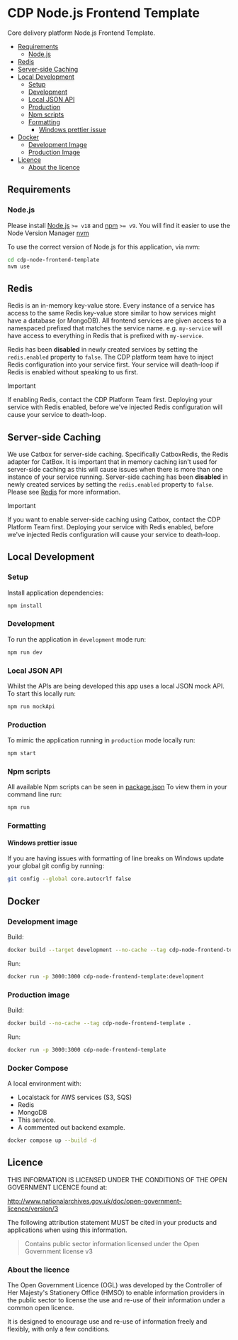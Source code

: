 # CDP Node.js Frontend Template

Core delivery platform Node.js Frontend Template.

- [Requirements](#requirements)
  - [Node.js](#nodejs)
- [Redis](#redis)
- [Server-side Caching](#server-side-caching)
- [Local Development](#local-development)
  - [Setup](#setup)
  - [Development](#development)
  - [Local JSON API](#local-json-api)
  - [Production](#production)
  - [Npm scripts](#npm-scripts)
  - [Formatting](#formatting)
    - [Windows prettier issue](#windows-prettier-issue)
- [Docker](#docker)
  - [Development Image](#development-image)
  - [Production Image](#production-image)
- [Licence](#licence)
  - [About the licence](#about-the-licence)

## Requirements

### Node.js

Please install [Node.js](http://nodejs.org/) `>= v18` and [npm](https://nodejs.org/) `>= v9`. You will find it
easier to use the Node Version Manager [nvm](https://github.com/creationix/nvm)

To use the correct version of Node.js for this application, via nvm:

```bash
cd cdp-node-frontend-template
nvm use
```

## Redis

Redis is an in-memory key-value store. Every instance of a service has access to the same Redis key-value store similar to how services might have a database (or MongoDB). All frontend services are given access to a namespaced prefixed that matches the service name. e.g. `my-service` will have access to everything in Redis that is prefixed with `my-service`.

Redis has been **disabled** in newly created services by setting the `redis.enabled` property to `false`. The CDP platform team have to inject Redis configuration into your service first. Your service will death-loop if Redis is enabled without speaking to us first.

> [!IMPORTANT]
> If enabling Redis, contact the CDP Platform Team first. Deploying your service with Redis enabled, before we've injected Redis configuration will cause your service to death-loop.

## Server-side Caching

We use Catbox for server-side caching. Specifically CatboxRedis, the Redis adapter for CatBox. It is important that in memory caching isn't used for server-side caching as this will cause issues when there is more than one instance of your service running. Server-side caching has been **disabled** in newly created services by setting the `redis.enabled` property to `false`. Please see [Redis](#redis) for more information.

> [!IMPORTANT]
> If you want to enable server-side caching using Catbox, contact the CDP Platform Team first. Deploying your service with Redis enabled, before we've injected Redis configuration will cause your service to death-loop.

## Local Development

### Setup

Install application dependencies:

```bash
npm install
```

### Development

To run the application in `development` mode run:

```bash
npm run dev
```

### Local JSON API

Whilst the APIs are being developed this app uses a local JSON mock API. To start this locally run:

```bash
npm run mockApi
```

### Production

To mimic the application running in `production` mode locally run:

```bash
npm start
```

### Npm scripts

All available Npm scripts can be seen in [package.json](./package.json)
To view them in your command line run:

```bash
npm run
```

### Formatting

#### Windows prettier issue

If you are having issues with formatting of line breaks on Windows update your global git config by running:

```bash
git config --global core.autocrlf false
```

## Docker

### Development image

Build:

```bash
docker build --target development --no-cache --tag cdp-node-frontend-template:development .
```

Run:

```bash
docker run -p 3000:3000 cdp-node-frontend-template:development
```

### Production image

Build:

```bash
docker build --no-cache --tag cdp-node-frontend-template .
```

Run:

```bash
docker run -p 3000:3000 cdp-node-frontend-template
```

### Docker Compose

A local environment with:

- Localstack for AWS services (S3, SQS)
- Redis
- MongoDB
- This service.
- A commented out backend example.

```bash
docker compose up --build -d
```

## Licence

THIS INFORMATION IS LICENSED UNDER THE CONDITIONS OF THE OPEN GOVERNMENT LICENCE found at:

<http://www.nationalarchives.gov.uk/doc/open-government-licence/version/3>

The following attribution statement MUST be cited in your products and applications when using this information.

> Contains public sector information licensed under the Open Government license v3

### About the licence

The Open Government Licence (OGL) was developed by the Controller of Her Majesty's Stationery Office (HMSO) to enable
information providers in the public sector to license the use and re-use of their information under a common open
licence.

It is designed to encourage use and re-use of information freely and flexibly, with only a few conditions.

